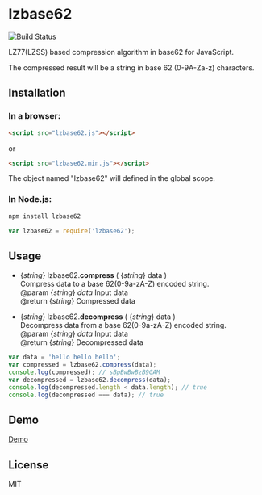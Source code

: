 lzbase62
========

[![Build Status](https://travis-ci.org/polygonplanet/lzbase62.svg)](https://travis-ci.org/polygonplanet/lzbase62)


LZ77(LZSS) based compression algorithm in base62 for JavaScript.

The compressed result will be a string in base 62 (0-9A-Za-z) characters.


## Installation

### In a browser:

```html
<script src="lzbase62.js"></script>
```

or

```html
<script src="lzbase62.min.js"></script>
```

The object named "lzbase62" will defined in the global scope.


### In Node.js:

```bash
npm install lzbase62
```

```javascript
var lzbase62 = require('lzbase62');
```

## Usage

* {_string_} lzbase62.**compress** ( {_string_} data )  
  Compress data to a base 62(0-9a-zA-Z) encoded string.  
  @param {_string_} _data_ Input data  
  @return {_string_} Compressed data  

* {_string_} lzbase62.**decompress** ( {_string_} data )  
  Decompress data from a base 62(0-9a-zA-Z) encoded string.  
  @param {_string_} _data_ Input data  
  @return {_string_} Decompressed data  

```javascript
var data = 'hello hello hello';
var compressed = lzbase62.compress(data);
console.log(compressed); // sBpBwBwBzB9GAM
var decompressed = lzbase62.decompress(data);
console.log(decompressed.length < data.length); // true
console.log(decompressed === data); // true
```

## Demo

[Demo](http://polygonplanet.github.io/lzbase62/demo/)

## License

MIT


